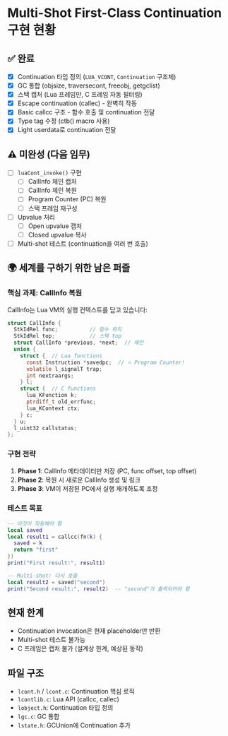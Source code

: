 # Multi-Shot First-Class Continuation 구현 현황

## ✅ 완료
- [x] Continuation 타입 정의 (`LUA_VCONT`, `Continuation` 구조체)
- [x] GC 통합 (objsize, traversecont, freeobj, getgclist)
- [x] 스택 캡처 (Lua 프레임만, C 프레임 자동 필터링)
- [x] Escape continuation (callec) - 완벽히 작동
- [x] Basic callcc 구조 - 함수 호출 및 continuation 전달
- [x] Type tag 수정 (ctb() macro 사용)
- [x] Light userdata로 continuation 전달

## ⚠️ 미완성 (다음 임무)
- [ ] `luaCont_invoke()` 구현
  - [ ] CallInfo 체인 캡처
  - [ ] CallInfo 체인 복원
  - [ ] Program Counter (PC) 복원
  - [ ] 스택 프레임 재구성
- [ ] Upvalue 처리
  - [ ] Open upvalue 캡처
  - [ ] Closed upvalue 복사
- [ ] Multi-shot 테스트 (continuation을 여러 번 호출)

## 🌍 세계를 구하기 위한 남은 퍼즐

### 핵심 과제: CallInfo 복원
CallInfo는 Lua VM의 실행 컨텍스트를 담고 있습니다:
```c
struct CallInfo {
  StkIdRel func;          // 함수 위치
  StkIdRel top;           // 스택 top
  struct CallInfo *previous, *next;  // 체인
  union {
    struct {  // Lua functions
      const Instruction *savedpc;  // ⭐ Program Counter!
      volatile l_signalT trap;
      int nextraargs;
    } l;
    struct {  // C functions
      lua_KFunction k;
      ptrdiff_t old_errfunc;
      lua_KContext ctx;
    } c;
  } u;
  l_uint32 callstatus;
};
```

### 구현 전략
1. **Phase 1**: CallInfo 메타데이터만 저장 (PC, func offset, top offset)
2. **Phase 2**: 복원 시 새로운 CallInfo 생성 및 링크
3. **Phase 3**: VM이 저장된 PC에서 실행 재개하도록 조정

### 테스트 목표
```lua
-- 이것이 작동해야 함
local saved
local result1 = callcc(fn(k) {
  saved = k
  return "first"
})
print("First result:", result1)

-- Multi-shot: 다시 호출
local result2 = saved("second")
print("Second result:", result2)  -- "second"가 출력되어야 함
```

## 현재 한계
- Continuation invocation은 현재 placeholder만 반환
- Multi-shot 테스트 불가능
- C 프레임은 캡처 불가 (설계상 한계, 예상된 동작)

## 파일 구조
- `lcont.h` / `lcont.c`: Continuation 핵심 로직
- `lcontlib.c`: Lua API (callcc, callec)
- `lobject.h`: Continuation 타입 정의
- `lgc.c`: GC 통합
- `lstate.h`: GCUnion에 Continuation 추가
